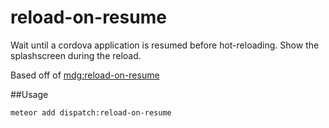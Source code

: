 reload-on-resume
=============
Wait until a cordova application is resumed before hot-reloading. Show the splashscreen during the reload.

Based off of [mdg:reload-on-resume](https://github.com/meteor/mobile-packages/tree/master/packages/mdg:reload-on-resume)

##Usage

`meteor add dispatch:reload-on-resume`
